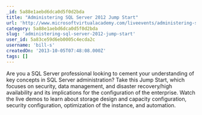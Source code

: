 ```yaml
---
_id: 5a88e1aebd6dca0d5f0d2bda
title: "Administering SQL Server 2012 Jump Start"
url: 'http://www.microsoftvirtualacademy.com/liveevents/administering-sql-server-2012-jumpstart#fbid=RfHc7HWJo2b'
category: 5a88e1aebd6dca0d5f0d2bda
slug: 'administering-sql-server-2012-jump-start'
user_id: 5a83ce59d6eb0005c4ecda2c
username: 'bill-s'
createdOn: '2013-10-05T07:48:08.000Z'
tags: []
---
```


Are you a SQL Server professional looking to cement your understanding of key concepts in SQL Server administration? Take this Jump Start, which focuses on security, data management, and disaster recovery/high availability and its implications for the configuration of the enterprise. Watch the live demos to learn about storage design and capacity configuration, security configuration, optimization of the instance, and automation.
